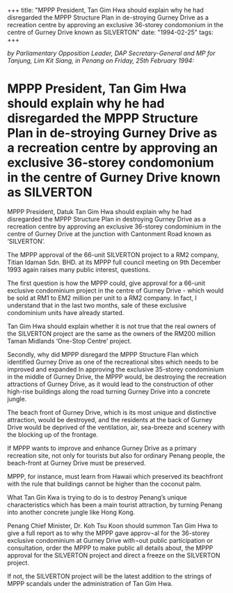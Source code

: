 +++ 
title: "MPPP President, Tan Gim Hwa should explain why he had disregarded the MPPP Structure Plan in de-stroying Gurney Drive as a recreation centre by approving an exclusive 36-storey condomonium in the centre of Gurney Drive known as SILVERTON"
date: "1994-02-25"
tags:
+++

_by Parliamentary Opposition Leader, DAP Secretary-General and MP for Tanjung, Lim Kit Siang, in Penang on Friday, 25th February 1994:_

# MPPP President, Tan Gim Hwa should explain why he had disregarded the MPPP Structure Plan in de-stroying Gurney Drive as a recreation centre by approving an exclusive 36-storey condomonium in the centre of Gurney Drive known as SILVERTON

MPPP President, Datuk Tan Gim Hwa should explain why he had disregarded the MPPP Structure Plan in destroying Gurney Drive as a recreation centre by approving an exclusive 36-storey condominium in the centre of Gurney Drive at the junction with Cantonment Road known as ‘SILVERTON’.</u>

The MPPP approval of the 66-unit SILVERTON project to a RM2 company, Titian Idaman Sdn. BHD. at its MPPP full council meeting on 9th December 1993 again raises many public interest, questions.

The first question is how the MPPP could, give approval for a 66-unit exclusive condominium project in the centre of Gurney Drive - which would be sold at RM1 to EM2 million per unit to a RM2 company. In fact, I understand that in the last two months, sale of these exclusive condominium units have already started.

Tan Gim Hwa should explain whether it is not true that the real owners of the SILVERTON project are the same as the owners of the RM200 million Taman Midlands ‘One-Stop Centre’ project.

Secondly, why did MPPP disregard the MPPP Structure Flan which identified Gurney Drive as one of the recreational sites which needs to be improved and expanded In approving the exclusive 35-storey condominium in the middle of Gurney Drive, the MPPP would, be destroying the recreation attractions of Gurney Drive, as it would lead to the construction of other high-rise buildings along the road turning Gurney Drive into a concrete jungle.

The beach front of Gurney Drive, which is its most unique and distinctive attraction, would be destroyed, and the residents at the back of Gurney Drive would be deprived of the ventilation, air, sea-breeze and scenery with the blocking up of the frontage.

If MPPP wants to improve and enhance Gurney Drive as a primary recreation site, not only for tourists but also for ordinary Penang people, the beach-front at Gurney Drive must be preserved.

MPPP, for instance, must learn from Hawaii which preserved its beachfront with the rule that buildings cannot be higher than the coconut palm.

What Tan Gin Kwa is trying to do is to destroy Penang’s unique characteristics which has been a main tourist attraction, by turning Penang into another concrete jungle like Hong Kong.

Penang Chief Minister, Dr. Koh Tsu Koon should summon Tan Gim Hwa to give a full report as to why the MPPP gave approv¬al for the 36-storey exclusive condominium at Gurney Drive with¬out public participation or consultation, order the MPPP to make public all details about, the MPPP approval for the SILVERTON project and direct a freeze on the SILVERTON project.

If not, the SILVERTON project will be the latest addition to the strings of MPPP scandals under the administration of Tan Gim Hwa.
 
